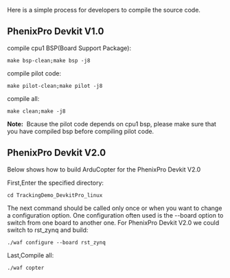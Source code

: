 Here is a simple process for developers to compile the source code.

## PhenixPro Devkit V1.0
compile cpu1 BSP(Board Support Package):

```
make bsp-clean;make bsp -j8
```

compile pilot code:

```
make pilot-clean;make pilot -j8
```

compile all:
```
make clean;make -j8
```
**Note:**
​	Bcause the pilot code depends on cpu1 bsp, please make sure that you have compiled bsp before compiling pilot code.



## PhenixPro Devkit V2.0
Below shows how to build ArduCopter for the PhenixPro Devkit V2.0

First,Enter the specified directory:

```
cd TrackingDemo_DevkitPro_linux
```

The next command should be called only once or when you want to change a configuration option. One configuration often used is the --board option to switch from one board to another one. For PhenixPro Devkit V2.0 we could switch to rst_zynq and build:

```
./waf configure --board rst_zynq
```

Last,Compile all:

```
./waf copter
```
